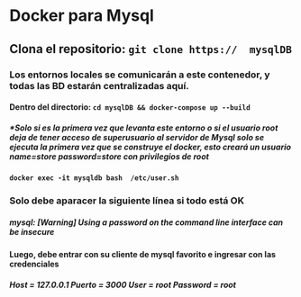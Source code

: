 # Docker para Mysql 

## Clona el repositorio: ` git clone https://  mysqlDB `

### Los entornos locales se comunicarán a este contenedor, y todas las BD estarán  centralizadas aquí. 

#### Dentro del directorio: `cd mysqlDB && docker-compose up --build`

##### *Solo si es la primera vez que levanta este entorno o si el usuario root deja de tener acceso de superusuario al servidor de Mysql **solo se ejecuta la primera vez que se construye el docker, esto creará un usuario name=store password=store  con privilegios de root**

#### ` docker exec -it mysqldb bash  /etc/user.sh `

### **Solo debe aparacer la siguiente línea si todo está OK**
##### *mysql: [Warning] Using a password on the command line interface can be insecure*

#### Luego, debe entrar con su cliente de mysql favorito e ingresar con las credenciales

##### **Host** = 127.0.0.1 **Puerto** = 3000  **User** = root  **Password** = root